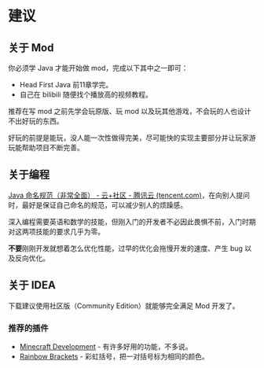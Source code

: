 # 建议
## 关于 Mod

你必须学 Java 才能开始做 mod，完成以下其中之一即可：
- Head First Java 前11章学完。
- 自己在 bilibili 随便找个播放高的视频教程。

推荐在写 mod 之前先学会玩原版、玩 mod 以及玩其他游戏，不会玩的人也设计不出好玩的东西。

好玩的前提是能玩，没人能一次性做得完美，尽可能快的实现主要部分并让玩家游玩能帮助项目不断完善。

## 关于编程

[Java 命名规范（非常全面） - 云+社区 - 腾讯云 (tencent.com)](https://cloud.tencent.com/developer/article/1896438)，在向别人提问时，最好是保证自己命名的规范，可以减少别人的烦躁感。

深入编程需要英语和数学的技能，但刚入门的开发者不必因此畏惧不前，入门时期对这两项技能的要求几乎为零。

**不要**刚刚开发就想着怎么优化性能，过早的优化会拖慢开发的速度、产生 bug 以及反向优化。

## 关于 IDEA

下载建议使用社区版（Community Edition）就能够完全满足 Mod 开发了。

### 推荐的插件

- [Minecraft Development](https://plugins.jetbrains.com/plugin/index?xmlId=com.demonwav.minecraft-dev) - 有许多好用的功能，不多说。
- [Rainbow Brackets](https://plugins.jetbrains.com/plugin/10080-rainbow-brackets) - 彩虹括号，把一对括号标为相同的颜色。